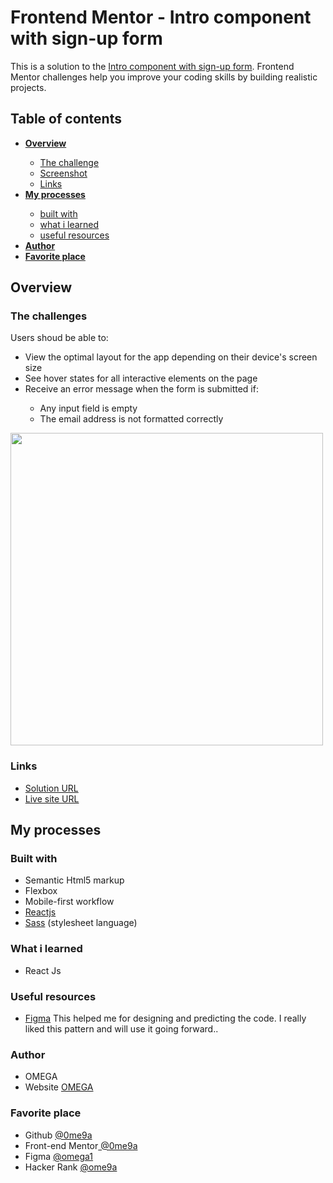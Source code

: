 <h1>Frontend Mentor - Intro component with sign-up form</h1>
<p>This is a solution to the <a href="https://www.frontendmentor.io/solutions/react-signup-app-BS2zzvUU30" target='_blank' rel='noreferrer'>Intro component with sign-up form</a>. Frontend Mentor challenges help you improve your coding skills by building realistic projects.</p>



<h2>Table of contents</h2>
<ul>
  <li><strong><a href="#overview">Overview</a></strong></li>
  <ul>
    <li><a href="#thechallenges">The challenge</a></li>
    <li><a href="#screenshot">Screenshot</a></li>
    <li><a href="#links">Links</a></li>
  </ul>
  <li><strong><a href="#my-processes">My processes</a></strong></li>
  <ul>
    <li><a href="#built-with">built with</a></li>
    <li><a href="#what-i-learned">what i learned</a></li>
    <li><a href="#useful-resources">useful resources</a></li>
   </ul>
  <li><strong><a href="#author">Author</a></strong></li>
  <li><strong><a href="#favorite-place">Favorite place</a></strong></li>
</ul>



<!-- list classess start -->
<h2 id="overview">Overview</h2>
<h3 id="thechallenges">The challenges</h3>
<p>Users shoud be able to:</p>
<ul>
  <li>View the optimal layout for the app depending on their device's screen size</li>
  <li>See hover states for all interactive elements on the page</li>
  <li>Receive an error message when the form is submitted if:</li>
  <ul>
    <li>Any input field is empty</li>
    <li>The email address is not formatted correctly</li>
  </ul>
</ul>

<img id="screenshot" width="500" src="https://github.com/0ME9A/screenshots/blob/main/react-signup-app.png?raw=true" alt="">

<h3 id="links">Links</h3>
<ul>
  <li><a href="https://github.com/0ME9A/react-signup-app/" target='_blank' rel='noreferrer'>Solution URL</a></li>
  <li><a href="https://0me9a.github.io/react-signup-app/" target='_blank' rel='noreferrer'>Live site URL</a></li>
</ul>
<!-- list classess end -->


<!-- list classess start -->
<h2 id="my-processes">My processes</h2>
<h3 id="built-with">Built with</h3>
<ul>
  <li>Semantic Html5 markup</li>
  <li>Flexbox</li>
  <li>Mobile-first workflow</li>
  <li><a href="https://reactjs.org/" target='_blank' rel='noreferrer'>Reactjs</a></li>
  <li><a href="https://sass-lang.com/" target='_blank' rel='noreferrer'>Sass</a> (stylesheet language)</li>
</ul>

<h3 id="what-i-learned">What i learned</h3>
<ul>
  <li>React Js</li>
</ul>

<h3 id="useful-resources">Useful resources</h3>
<ul>
  <li>
    <a href="https://figma.com" target='_blank' rel='noreferrer'>Figma</a> This helped me for designing and predicting the code. I really liked this pattern and will use it going forward..
  </li>
</ul>
<h3 id="author">Author</h3>
<ul>
  <li>OMEGA</li>
  <li>Website <a href="https://ome9a.com" target='_blank' rel='noreferrer'>OMEGA</a></li>
</ul>

<h3 id="favorite-place">Favorite place</h3>
<ul>
  <li>Github <a href="https://www.github.com/0me9a" target='_blank' rel='noreferrer'> @0me9a</a></li>
  <li>Front-end Mentor<a href="https://www.frontendmentor.io/profile/0me9a" target='_blank' rel='noreferrer'> @0me9a</a></li>
  <li>Figma <a href="https://www.figma.com/@omega1" target='_blank' rel='noreferrer'> @omega1</a></li>
  <li>Hacker Rank <a href="https://www.hackerrank.com/ome9a" target='_blank' rel='noreferrer'> @ome9a</a></li>
</ul>
<!-- list classess end -->
